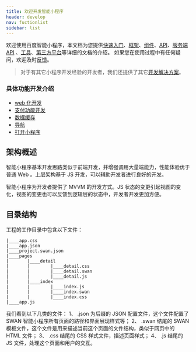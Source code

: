 ```yaml
---
title: 欢迎开发智能小程序
header: develop
nav: fuctionlist
sidebar: list
---
```

 

欢迎使用百度智能小程序，本文档为您提供[快速入门](https://smartprogram.baidu.com/docs/develop/tutorial/demo/)、[框架](https://smartprogram.baidu.com/docs/develop/framework/app_service/)、[组件](https://smartprogram.baidu.com/docs/develop/component/component/)、[API](https://smartprogram.baidu.com/docs/develop/api/apilist/)、[服务端 API](https://smartprogram.baidu.com/docs/develop/serverapi/open_feed/) 、[工具](https://smartprogram.baidu.com/docs/develop/devtools/page_start/)、[第三方平台](https://smartprogram.baidu.com/docs/third/pro/)等详细的文档的介绍。
如果您在使用过程中有任何疑问，欢迎及时[反馈](https://zhiqiu.baidu.com/imcswebchat/chat/html/message.html?id=797&token=8cvemmp5o16moo61t5t0h06hagggkffl&domainID=smartapp)。

> 对于有其它小程序开发经验的开发者，我们还提供了其它[开发解决方案](https://smartprogram.baidu.com/docs/develop/tutorial/move/)。

### 具体功能开发介绍

* [web 化开发](https://smartprogram.baidu.com/docs/develop/function/webintroduction/)
* [支付功能开发](https://smartprogram.baidu.com/docs/develop/function/invoke_process/)
* [数据缓存](https://smartprogram.baidu.com/docs/develop/api/storage/save_process/)
* [导航](https://smartprogram.baidu.com/docs/develop/function/navigation/)
* [打开小程序](https://smartprogram.baidu.com/docs/develop/function/opensmartprogram/)

## 架构概述

智能小程序基本开发思路类似于前端开发，并增强调用大量端能力，性能体验优于普通 Web 。上层架构基于 JS 开发，可以辅助开发者进行良好的开发。

智能小程序为开发者提供了 MVVM 的开发方式。JS 状态的变更引起视图的变化，视图的变更也可以反馈到逻辑层的状态中，开发者开发更加方便。

## 目录结构

工程的工作目录中包含以下文件：

```
|____app.css
|____app.json
|____project.swan.json
|____pages
|       |____detail
|       |        |____detail.css
|       |        |____detail.swan
|       |        |____detail.js
|       |____index
|       |        |____index.js
|       |        |____index.swan
|       |        |____index.css
|____app.js
```

我们看到以下几类的文件：
1、 .json 为后缀的 JSON 配置文件，这个文件配置了 SWAN 智能小程序所有页面的路径和界面展现样式等；
2、 .swan 结尾的 SWAN 模板文件，这个文件是用来描述当前这个页面的文件结构，类似于网页中的 HTML 文件；
3、 .css 结尾的 CSS 样式文件，描述页面样式；
4、 .js 结尾的 JS 文件，处理这个页面和用户的交互。




